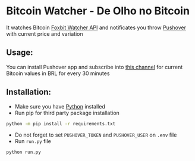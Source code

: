# Bitcoin Watcher - De Olho no Bitcoin

It watches Bitcoin [Foxbit Watcher API](https://watcher-docs.foxbit.com.br/) and notificates you throw [Pushover](https://pushover.net/) with current price and variation 

## Usage:
You can install Pushover app and subscribe into [this channel](https://pushover.net/subscribe/BitcoinWatcher-bqd7vn6v7nu87yw) for current Bitcoin values in BRL for every 30 minutes

## Installation:
- Make sure you have [Python](https://www.python.org/) installed
- Run pip for third party package installation
```bash
python -m pip install -r requirements.txt
```
- Do not forget to set `PUSHOVER_TOKEN` and `PUSHOVER_USER` on `.env` file
- Run `run.py` file
```bash
python run.py
```
